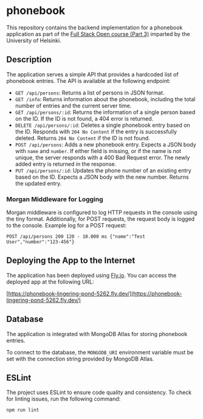 # phonebook

This repository contains the backend implementation for a phonebook application as part of the [Full Stack Open course (Part 3)](https://fullstackopen.com/en/part3) imparted by the University of Helsinki.

## Description

The application serves a simple API that provides a hardcoded list of phonebook entries. The API is available at the following endpoint:
- `GET /api/persons`: Returns a list of persons in JSON format.
- `GET /info`: Returns information about the phonebook, including the total number of entries and the current server time.
- `GET /api/persons/:id`: Returns the information of a single person based on the ID. If the ID is not found, a 404 error is returned.
- `DELETE /api/persons/:id`: Deletes a single phonebook entry based on the ID. Responds with `204 No Content` if the entry is successfully deleted. Returns `204 No Content` if the ID is not found.
- `POST /api/persons`: Adds a new phonebook entry. Expects a JSON body with `name` and `number`. If either field is missing, or if the name is not unique, the server responds with a 400 Bad Request error. The newly added entry is returned in the response.
- `PUT /api/persons/:id`: Updates the phone number of an existing entry based on the ID. Expects a JSON body with the new number. Returns the updated entry.

### Morgan Middleware for Logging

Morgan middleware is configured to log HTTP requests in the console using the tiny format. Additionally, for POST requests, the request body is logged to the console. Example log for a POST request:

```
POST /api/persons 200 120 - 10.000 ms {"name":"Test User","number":"123-456"}
```

## Deploying the App to the Internet

The application has been deployed using [Fly.io](https://fly.io/). You can access the deployed app at the following URL:

[https://phonebook-lingering-pond-5262.fly.dev/](https://phonebook-lingering-pond-5262.fly.dev/)

## Database

The application is integrated with MongoDB Atlas for storing phonebook entries.

To connect to the database, the `MONGODB_URI` environment variable must be set with the connection string provided by MongoDB Atlas.

## ESLint

The project uses ESLint to ensure code quality and consistency. To check for linting issues, run the following command:

```bash
npm run lint
```
